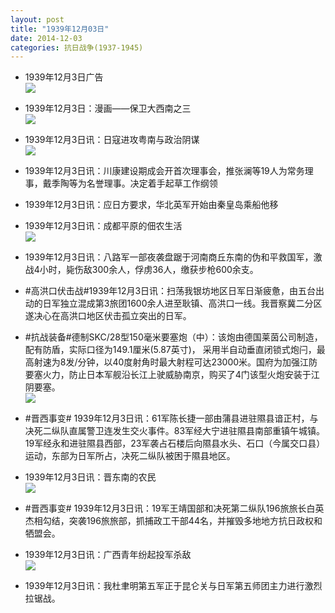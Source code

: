 ```yaml
---
layout: post
title: "1939年12月03日"
date: 2014-12-03
categories: 抗日战争(1937-1945)
---
```


<meta name="referrer" content="no-referrer" />

- 1939年12月3日广告 <br/><img src="https://ww3.sinaimg.cn/large/aca367d8jw1emwupnqr1yj207h0df0th.jpg" />

- 1939年12月3日：漫画——保卫大西南之三 <br/><img src="https://ww2.sinaimg.cn/large/aca367d8jw1emwtelgh3vj20oo0ow11l.jpg" />

- 1939年12月3日讯：日寇进攻粤南与政治阴谋 <br/><img src="https://ww4.sinaimg.cn/large/aca367d8jw1emwsyrop18j21110fowk2.jpg" />

- 1939年12月3日讯：川康建设期成会开首次理事会，推张澜等19人为常务理事，戴季陶等为名誉理事。决定着手起草工作纲领 

- 1939年12月3日讯：应日方要求，华北英军开始由秦皇岛乘船他移 

- 1939年12月3日讯：成都平原的佃农生活 <br/><img src="https://ww4.sinaimg.cn/large/aca367d8jw1emwds3217fj20ht10x7ec.jpg" />

- 1939年12月3日讯：八路军一部夜袭盘踞于河南商丘东南的伪和平救国军，激战4小时，毙伤敌300余人，俘虏36人，缴获步枪600余支。 

- #高洪口伏击战#1939年12月3日讯：扫荡我银坊地区日军日渐疲惫，由五台出动的日军独立混成第3旅团1600余人进至耿镇、高洪口一线。我晋察冀二分区遂决心在高洪口地区伏击孤立突出的日军。 

- #抗战装备#德制SKC/28型150毫米要塞炮（中）：该炮由德国莱茵公司制造，配有防盾，实际口径为149.1厘米(5.87英寸)， 采用半自动垂直闭锁式炮闩，最高射速为8发/分钟，以40度射角时最大射程可达23000米。国府为加强江防要塞火力，防止日本军舰沿长江上驶威胁南京，购买了4门该型火炮安装于江阴要塞。  <br/><img src="https://ww2.sinaimg.cn/large/aca367d8jw1emw9fvzpuoj20fy0hz77s.jpg" />

- #晋西事变# 1939年12月3日讯：61军陈长捷一部由蒲县进驻隰县谙正村，与决死二纵队直属警卫连发生交火事件。83军经大宁进驻隰县南部重镇午城镇。19军经永和进驻隰县西部，23军袭占石楼后向隰县水头、石口（今属交口县）运动，东部为日军所占，决死二纵队被困于隰县地区。 

- 1939年12月3日讯：晋东南的农民 <br/><img src="https://ww4.sinaimg.cn/large/aca367d8jw1emw6u6wkagj20ie1phnh9.jpg" />

- #晋西事变# 1939年12月3日讯：19军王靖国部和决死第二纵队196旅旅长白英杰相勾结，突袭196旅旅部，抓捕政工干部44名，并摧毁多地地方抗日政权和牺盟会。 

- 1939年12月3日讯：广西青年纷起投军杀敌 <br/><img src="https://ww1.sinaimg.cn/large/aca367d8jw1emw53qjjonj207b0c6gm9.jpg" />

- 1939年12月3日讯：我杜聿明第五军正于昆仑关与日军第五师团主力进行激烈拉锯战。 

